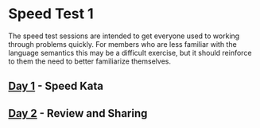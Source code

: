 # Speed Test 1

The speed test sessions are intended to get everyone used to working through
problems quickly. For members who are less familiar with the language semantics
this may be a difficult exercise, but it should reinforce to them the need to
better familiarize themselves.

## [Day 1](./day1) - Speed Kata

## [Day 2](./day2) - Review and Sharing

